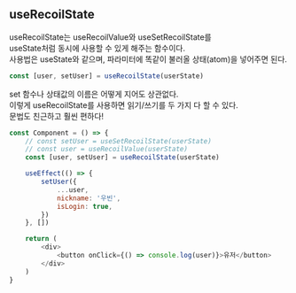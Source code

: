 ## useRecoilState

useRecoilState는 useRecoilValue와 useSetRecoilState를  
useState처럼 동시에 사용할 수 있게 해주는 함수이다.  
사용법은 useState와 같으며, 파라미터에 똑같이 불러올 상태(atom)을 넣어주면 된다.

```js
const [user, setUser] = useRecoilState(userState)
```

set 함수나 상태값의 이름은 어떻게 지어도 상관없다.  
이렇게 useRecoilState를 사용하면 읽기/쓰기를 두 가지 다 할 수 있다.  
문법도 친근하고 훨씬 편하다!

```js
const Component = () => {
	// const setUser = useSetRecoilState(userState)
	// const user = useRecoilValue(userState)
	const [user, setUser] = useRecoilState(userState)

	useEffect(() => {
		setUser({
			...user,
			nickname: '우빈',
			isLogin: true,
		})
	}, [])

	return (
		<div>
			<button onClick={() => console.log(user)}>유저</button>
		</div>
	)
}
```
